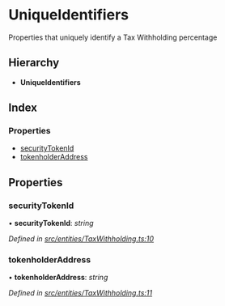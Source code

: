 # UniqueIdentifiers

Properties that uniquely identify a Tax Withholding percentage

## Hierarchy

* **UniqueIdentifiers**

## Index

### Properties

* [securityTokenId](../interfaces/_entities_taxwithholding_.uniqueidentifiers.md#securitytokenid)
* [tokenholderAddress](../interfaces/_entities_taxwithholding_.uniqueidentifiers.md#tokenholderaddress)

## Properties

### securityTokenId

• **securityTokenId**: _string_

_Defined in_ [_src/entities/TaxWithholding.ts:10_](https://github.com/PolymathNetwork/polymath-sdk/blob/e8bbc1e/src/entities/TaxWithholding.ts#L10)

### tokenholderAddress

• **tokenholderAddress**: _string_

_Defined in_ [_src/entities/TaxWithholding.ts:11_](https://github.com/PolymathNetwork/polymath-sdk/blob/e8bbc1e/src/entities/TaxWithholding.ts#L11)

